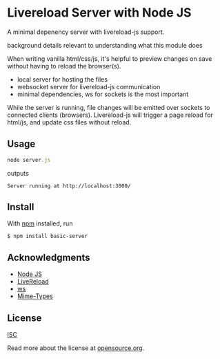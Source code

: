 # Livereload Server with Node JS

A minimal depenency server with livereload-js support.

background details relevant to understanding what this module does

When writing vanilla html/css/js, it's helpful to preview changes on save without having to reload the browser(s).

- local server for hosting the files
- websocket server for livereload-js communication
- minimal dependencies, ws for sockets is the most important

While the server is running, file changes will be emitted over
sockets to connected clients (browsers). Livereload-js will trigger a page reload for html/js, and update css files without reload.

## Usage

```js
node server.js
```

outputs

```
Server running at http://localhost:3000/
```

## Install

With [npm](https://npmjs.org/) installed, run

```
$ npm install basic-server
```

## Acknowledgments

- [Node JS](https://nodejs.org)
- [LiveReload](https://npmjs.com/package/livereload-js)
- [ws](https://npmjs.com/package/ws)
- [Mime-Types](https://npmjs.com/package/mime-types)

## License

[ISC](LICENSE)

Read more about the license at [opensource.org](https://opensource.org/licenses/ISC).
